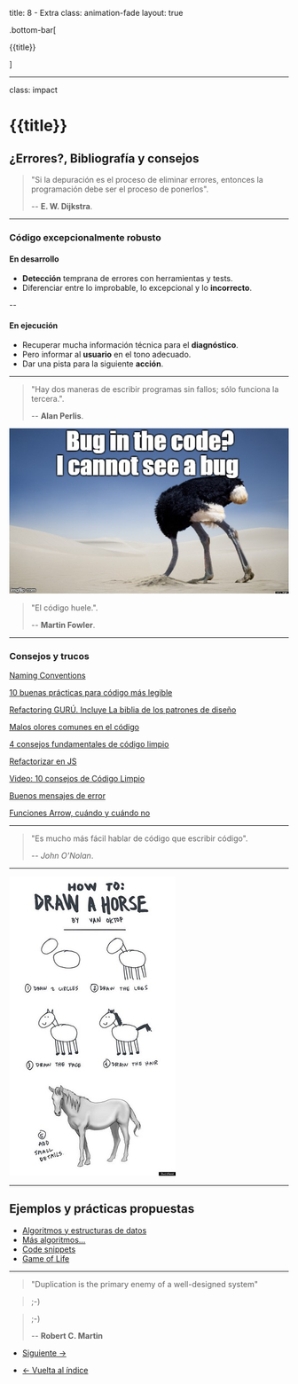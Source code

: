 title: 8 - Extra
class: animation-fade
layout: true

.bottom-bar[

{{title}}

]

---

class: impact

# {{title}}

## ¿Errores?, Bibliografía y consejos

> "Si la depuración es el proceso de eliminar errores, entonces la programación debe ser el proceso de ponerlos".
>
> -- **E. W. Dijkstra**.

---

### Código excepcionalmente robusto

#### En desarrollo

- **Detección** temprana de errores con herramientas y tests.
- Diferenciar entre lo improbable, lo excepcional y lo **incorrecto**.

--

#### En ejecución

- Recuperar mucha información técnica para el **diagnóstico**.
- Pero informar al **usuario** en el tono adecuado.
- Dar una pista para la siguiente **acción**.

---

> "Hay dos maneras de escribir programas sin fallos; sólo funciona la tercera.".
>
> -- **Alan Perlis**.

![No veo errores](./assets/no-bug.jpg)

> "El código huele.".
>
> -- **Martin Fowler**.

---

### Consejos y trucos

[Naming Conventions](https://medium.com/free-code-camp/javascript-naming-conventions-dos-and-don-ts-99c0e2fdd78a)

[10 buenas prácticas para código más legible](https://dev.to/gonedark/10-practices-for-readable-code-143a)

[Refactoring GURÚ. Incluye La biblia de los patrones de diseño](https://refactoring.guru/)

[Malos olores comunes en el código](https://dev.to/apium_hub/code-smells-that-are-found-the-most-aal)

[4 consejos fundamentales de código limpio](https://engineering.videoblocks.com/these-four-clean-code-tips-will-dramatically-improve-your-engineering-teams-productivity-b5bd121dd150)

[Refactorizar en JS](https://medium.com/@amartinezaguilar6/aprendiendo-a-refactorizar-en-javascript-consejos-y-pautas-4452bcb6890c)

[Video: 10 consejos de Código Limpio](https://www.youtube.com/watch?v=UjhX2sVf0eg)

[Buenos mensajes de error](https://uxplanet.org/how-to-write-good-error-messages-858e4551cd4)

[Funciones Arrow, cuándo y cuándo no](https://codeburst.io/javascript-arrow-functions-how-why-when-and-when-not-to-use-them-fb8c2de9dbdc)


---

> "Es mucho más fácil hablar de código que escribir código".
>
> -- _John O'Nolan_.

---

![How to Draw a Horse](./assets/draw_horse.jpg)

---

## Ejemplos y prácticas propuestas

- [Algoritmos y estructuras de datos](https://github.com/trekhleb/javascript-algorithms)
- [Más algoritmos...](https://github.com/mgechev/javascript-algorithms)
- [Code snippets](https://30secondsofcode.org/)
- [Game of Life](https://editor.p5js.org/p5/sketches/B1Yl4eJQOm)

---

> "Duplication is the primary enemy of a well-designed system"

> ;-)

> ;-)
>
> -- **Robert C. Martin**

- [Siguiente ->](./9-artisan.html)

- [<- Vuelta al índice ](./)

